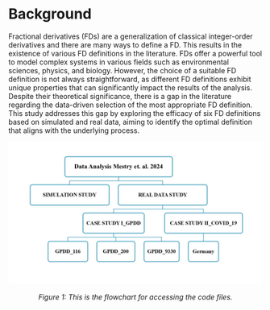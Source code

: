 # Background
Fractional derivatives (FDs) are a generalization of classical integer-order derivatives and there are many ways to define a FD. This results in the existence of various FD definitions in the literature. FDs offer a powerful tool to model complex systems in various fields such as environmental sciences, physics, and biology. However, the choice of a suitable FD definition is not always straightforward, as different FD definitions exhibit unique properties that can significantly impact the results of the analysis. Despite their theoretical significance, there is a gap in the literature regarding the data-driven selection of the most appropriate FD definition. This study addresses this gap by exploring the efficacy of six FD definitions based on simulated and real data, aiming to identify the optimal definition that aligns with the underlying process.

<div align="center">
  <img src="Code%20file%20access%20guide%20flowchart.jpg" alt="Flowchart for code file access" />
  <p><em>Figure 1: This is the flowchart for accessing the code files.</em></p>
</div>
